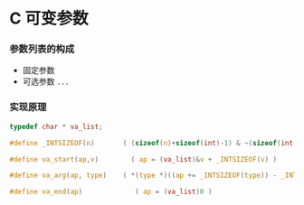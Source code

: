 # C 可变参数

### 参数列表的构成

* 固定参数
* 可选参数  `...`

### 实现原理

```c
typedef char * va_list;

#define _INTSIZEOF(n)       ( (sizeof(n)+sizeof(int)-1) & ~(sizeof(int)-1) )

#define va_start(ap,v)        ( ap = (va_list)&v + _INTSIZEOF(v) )

#define va_arg(ap, type)    ( *(type *)((ap += _INTSIZEOF(type)) - _INTSIZEOF(type)) )

#define va_end(ap)             ( ap = (va_list)0 )
```



